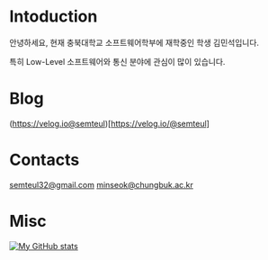 # Intoduction

안녕하세요, 현재 충북대학교 소프트웨어학부에 재학중인 학생 김민석입니다. 

특히 Low-Level 소프트웨어와 통신 분야에 관심이 많이 있습니다. 

# Blog

(https://velog.io@semteul)[https://velog.io/@semteul]

# Contacts

<semteul32@gmail.com>
<minseok@chungbuk.ac.kr>

# Misc

[![My GitHub stats](https://github-readme-stats.vercel.app/api?username=semteul)](https://github.com/semteul/github-readme-stats)
